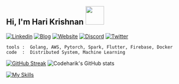 <h2> Hi, I'm Hari Krishnan <img src="https://media.giphy.com/media/mGcNjsfWAjY5AEZNw6/giphy.gif" width="50"></h2>

[![Linkedin](https://img.shields.io/badge/LinkedIn-0077B5?style=for-the-badge&logo=linkedin&logoColor=white)](https://www.linkedin.com/in/codeharik/)
[![Blog](https://img.shields.io/badge/Hashnode-2962FF?style=for-the-badge&logo=hashnode&logoColor=white)](https://blog.shark.run)
[![Website](https://img.shields.io/badge/website-000000?style=for-the-badge&logo=About.me&logoColor=white)](https://shark.run)
[![Discord](https://img.shields.io/badge/Discord-5865F2?style=for-the-badge&logo=discord&logoColor=white)](https://discord.gg/BKhphVeD)
[![Twitter](https://img.shields.io/badge/Twitter-1DA1F2?style=for-the-badge&logo=twitter&logoColor=white)](https://twitter.com/codeharik)

```code
tools :  Golang, AWS, Pytorch, Spark, Flutter, Firebase, Docker
code  :  Distributed System, Machine Learning
```

[![GitHub Streak](https://streak-stats.demolab.com/?user=codeharik)](https://git.io/streak-stats)
![Codeharik's GitHub stats](https://github-readme-stats.vercel.app/api?username=codeharik&show_icons=true&theme=radical)

[![My Skills](https://skillicons.dev/icons?i=go,aws,nothing,firebase,flutter,swift,androidstudio,nothing,postgres,mongo,nothing,terraform,ansible,jenkins,kubernetes,docker,nothing,prometheus,grafana&perline=20)](https://skillicons.dev)

